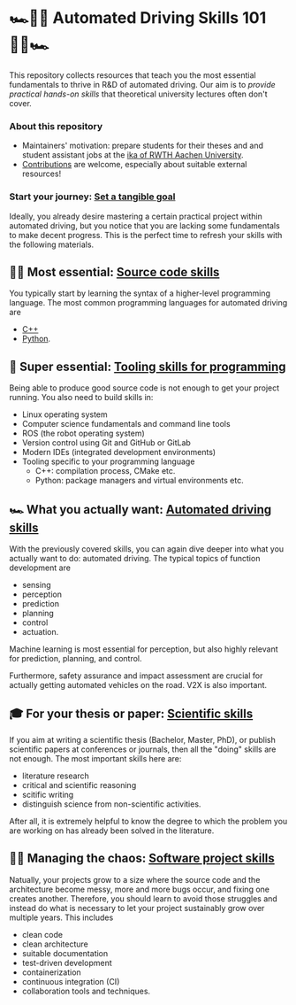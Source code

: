 # 🏎️👨‍💻  Automated Driving Skills 101 👩‍💻🏎️ 

This repository collects resources that teach you the most essential fundamentals to thrive in R&D of automated driving. Our aim is to *provide practical hands-on skills* that theoretical university lectures often don't cover. 

### <!-- ℹ️ --> About this repository

- Maintainers' motivation: prepare students for their theses and and student assistant jobs at the [ika of RWTH Aachen University](https://github.com/ika-rwth-aachen).
- [Contributions](Contributing.md) are welcome, especially about suitable external resources!


###  <!--🏁 --> Start your journey: [Set a tangible goal](projects/Projects.md)

Ideally, you already desire mastering a certain practical project within automated driving, but you notice that you are lacking some fundamentals to make decent progress. This is the perfect time to refresh your skills with the following materials. 

## 👩‍💻 Most essential: [Source code skills](source_code_skills/Source_code_skills.md)

You typically start by learning the syntax of a higher-level programming language. The most common programming languages for automated driving are
- [C++](source_code_skills/C++.md)
- [Python](source_code_skills/Python.md). 


## 🔧 Super essential: [Tooling skills for programming](basic_tooling_skills/Basic_tooling_skills.md)

Being able to produce good source code is not enough to get your project running. You also need to build skills in:
- Linux operating system
- Computer science fundamentals and command line tools
- ROS (the robot operating system)
- Version control using Git and GitHub or GitLab
- Modern IDEs (integrated development environments)
- Tooling specific to your programming language
  - C++: compilation process, CMake etc. 
  - Python: package managers and virtual environments etc.


## 🏎️ What you actually want: [Automated driving skills](automated_driving_skills/Automated_Driving_Skills.md) 
With the previously covered skills, you can again dive deeper into what you actually want to do: automated driving. The typical topics of function development are 
- sensing
- perception
- prediction
- planning
- control
- actuation. 

Machine learning is most essential for perception, but also highly relevant for prediction, planning, and control.

Furthermore, safety assurance and impact assessment are crucial for actually getting automated vehicles on the road. V2X is also important.

## 🎓 For your thesis or paper: [Scientific skills](scientific_skills/Scientific_skills.md)
If you aim at writing a scientific thesis (Bachelor, Master, PhD), or publish scientific papers at conferences or journals, then all the "doing" skills are not enough. The most important skills here are:
- literature research
- critical and scientific reasoning
- scitific writing
- distinguish science from non-scientific activities.

After all, it is extremely helpful to know the degree to which the problem you are working on has already been solved in the literature. 

## 👩‍💻 Managing the chaos: [Software project skills](software_project_skills/Software_project_skills.md)

Natually, your projects grow to a size where the source code and the architecture become messy, more and more bugs occur, and fixing one creates another. Therefore, you should learn to avoid those struggles and instead do what is necessary to let your project sustainably grow over multiple years. This includes 
- clean code
- clean architecture
- suitable documentation
- test-driven development
- containerization
- continuous integration (CI)
- collaboration tools and techniques. 


<!-- emoji help: https://gist.github.com/rxaviers/7360908 -->

